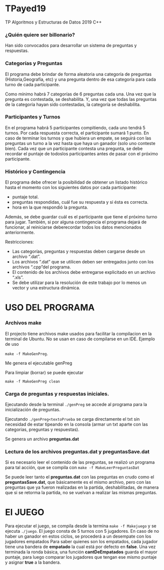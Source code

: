 # TPayed19
TP Algoritmos y Estructuras de Datos 2019 C++

### ¿Quién quiere ser billonario?

Han sido convocados para desarrollar un sistema de preguntas y respuestas.

### Categorías y Preguntas

El programa debe brindar de forma aleatoria una categoría de preguntas (Historia,Geografía, etc) y una pregunta dentro de esa categoría para cada turno de cada participante.

Como mínimo habrá 7 categorías de 6 preguntas cada una. 
Una vez que la pregunta es contestada, se deshabilita. 
Y, una vez que todas las preguntas de la categoría hayan sido contestadas, la categoría se deshabilita.

### Participantes y Turnos

En el programa habrá 5 participantes compitiendo, cada uno tendrá 5 turnos. 
Por cada respuesta correcta, el participante sumará 1 punto. 
En caso de terminar los turnos y que hubiera un empate, se seguirá con las preguntas un turno a la vez hasta que haya un ganador (solo uno conteste bien).
Cada vez que un participante contesta una pregunta, se debe recordar el puntaje de todoslos participantes antes de pasar con el próximo participante.

### Histórico y Contingencia

El programa debe ofrecer la posibilidad de obtener un listado histórico hasta el momento con los siguientes datos por cada participante:
- puntaje total.
- preguntas respondidas, cuál fue su respuesta y si ésta es correcta.
- hora en la que respondió la pregunta.

Además, se debe guardar cuál es el participante que tiene el próximo turno para jugar.
También, si por alguna contingencia el programa dejará de funcionar, al reiniciarse deberecordar todos los datos mencionados anteriormente.

Restricciones:
- Las categorías, preguntas y respuestas deben cargarse desde un archivo “.dat”.
- Los archivos “.dat” que se utilicen deben ser entregados junto con los archivos “.cpp”del programa.
- El contenido de los archivos debe entregarse explicitado en un archivo “.xls”.
- Se debe utilizar para la resolución de este trabajo por lo menos un vector y una estructura dinámica.



# USO DEL PROGRAMA
### Archivos make
El projecto tiene archivos make usados para facilitar la compilacion en la terminal de Ubuntu. No se usan en caso de compilarse en un IDE.
Ejemplo de uso

`make -f MakeGenPreg`.

Me genera el ejecutable genPreg

Para limpiar (borrar) se puede ejecutar

`make -f MakeGenPreg clean`


### Carga de preguntas y respuestas iniciales.
Ejecutando desde la terminal `./genPreg` se accede al programa para la inicialización de preguntas.

Ejecutando `./genPreg<textoPrueba` se carga directamente el txt sin necesidad de estar tipeando en la consola (armar un txt aparte con las categorias, preguntas y respuestas). 

Se genera un archivo **preguntas.dat**

### Lectura de los archivos preguntas.dat y preguntasSave.dat
Si es necesario leer el contenido de las preguntas, se realizó un programa para tal acción, que se compila con `make -f MakeLeerPreguntasDat`

Se puede leer tanto el **preguntas.dat** con las preguntas en crudo como el **preguntasSave.dat**, que básicamente es el mismo archivo, pero con las preguntas que ya fueron realizadas en la partida, deshabilitadas, de manera que si se retorma la partida, no se vuelvan a realizar las mismas preguntas.

# El JUEGO 
Para ejecutar el juego, se compila desde la termina `make -f Makejuego` y se ejecuta `./juego`.
El juego consta de 5 turnos con 5 jugadores. 
En caso de no haber un ganador en estos ciclos, se procederá a un desempate con los jugadores empatados
Para saber quienes son los empatados, cada jugador tiene una bandera de **empatado** la cual está por defecto en **false**. Una vez terminada la ronda básica, una función **cantDeEmpatados** guarda el mayor puntaje, para luego comparar los jugadores que tengan ese mismo puntaje y asignar **true** a la bandera.
